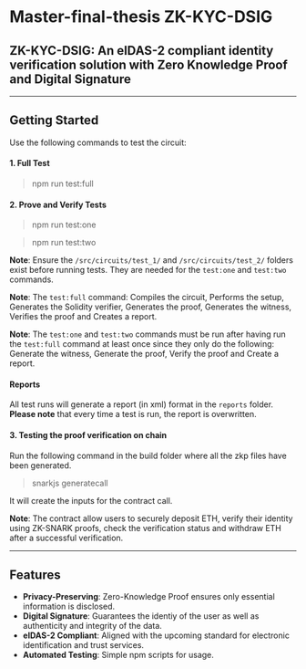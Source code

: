 # Master-final-thesis ZK-KYC-DSIG

## **ZK-KYC-DSIG: An eIDAS-2 compliant identity verification solution with Zero Knowledge Proof and Digital Signature**

---

## Getting Started

Use the following commands to test the circuit:

#### 1. Full Test

> npm run test:full

#### 2. Prove and Verify Tests

> npm run test:one

> npm run test:two

**Note**: Ensure the `/src/circuits/test_1/` and `/src/circuits/test_2/` folders exist before running tests. They are needed for the `test:one` and `test:two` commands.

**Note**: The `test:full` command: Compiles the circuit, Performs the setup, Generates the Solidity verifier, Generates the proof, Generates the witness, Verifies the proof and Creates a report.

**Note**: The `test:one` and `test:two` commands must be run after having run the `test:full` command at least once since they only do the following: Generate the witness, Generate the proof, Verify the proof and Create a report.

#### Reports

All test runs will generate a report (in xml) format in the `reports` folder. **Please note** that every time a test is run, the report is overwritten.

#### 3. Testing the proof verification on chain

Run the following command in the build folder where all the zkp files have been generated.

> snarkjs generatecall

It will create the inputs for the contract call.

**Note**: The contract allow users to securely deposit ETH, verify their identity using ZK-SNARK proofs, check the verification status and withdraw ETH after a successful verification.

---

## Features

- **Privacy-Preserving**: Zero-Knowledge Proof ensures only essential information is disclosed.
- **Digital Signature**: Guarantees the identiy of the user as well as authenticity and integrity of the data.
- **eIDAS-2 Compliant**: Aligned with the upcoming standard for electronic identification and trust services.
- **Automated Testing**: Simple npm scripts for usage.
